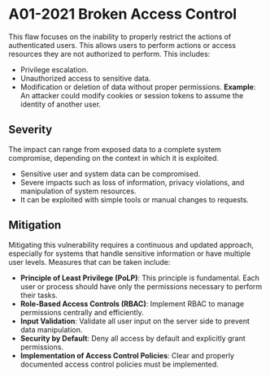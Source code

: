 # A01-2021 Broken Access Control

This flaw focuses on the inability to properly restrict the actions of authenticated users. This allows users to perform actions or access resources they are not authorized to perform. This includes:
- Privilege escalation.
- Unauthorized access to sensitive data.
- Modification or deletion of data without proper permissions.
**Example**: An attacker could modify cookies or session tokens to assume the identity of another user.

## Severity
The impact can range from exposed data to a complete system compromise, depending on the context in which it is exploited.
- Sensitive user and system data can be compromised.
- Severe impacts such as loss of information, privacy violations, and manipulation of system resources.
- It can be exploited with simple tools or manual changes to requests.

## Mitigation
Mitigating this vulnerability requires a continuous and updated approach, especially for systems that handle sensitive information or have multiple user levels. Measures that can be taken include:
- **Principle of Least Privilege (PoLP)**: This principle is fundamental. Each user or process should have only the permissions necessary to perform their tasks.
- **Role-Based Access Controls (RBAC)**: Implement RBAC to manage permissions centrally and efficiently.
- **Input Validation**: Validate all user input on the server side to prevent data manipulation.
- **Security by Default**: Deny all access by default and explicitly grant permissions.
- **Implementation of Access Control Policies**: Clear and properly documented access control policies must be implemented.